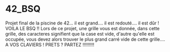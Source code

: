 # 42_BSQ
Projet final de la piscine de 42... il est grand.... il est redouté.... il est dûr  !  VOILA LE BSQ !! Lors de ce projet, une grille vous est donnée, dans cette grille, des caracteres signifient que la case est vide, d'autre qu'elle est occupée, vous devez alors trouver le plus grand carré vide de cette grille.... A VOS CLAVIERS ! PRETS ? PARTEZ !!!!!!!!!
